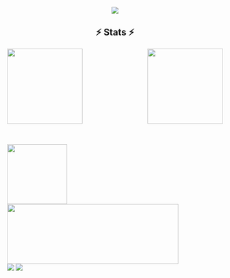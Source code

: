 <p align="center">
  <img src="https://count.getloli.com/get/@:bigshans" />
</p>

<h2 align="center">⚡ Stats ⚡</h2>
<p align=center>
  <div>
    <a href="https://github.com/anuraghazra/github-readme-stats">
      <img height=176 align="center" src="https://github-readme-stats-omega-puce.vercel.app/api/top-langs/?username=bigshans&hide=c%23,powershell,Mathematica,Ruby,Objective-C,Objective-C%2b%2b,Cuda&title_color=61dafb&text_color=ffffff&icon_color=61dafb&bg_color=20232a&langs_count=8&layout=compact&border_color=61dafb&hide_border=true" />
        </a>
    <a href="https://github.com/anuraghazra/github-readme-stats" title="Go to Source">
      <img align="right" height=176 src="https://github-readme-stats-omega-puce.vercel.app/api?username=bigshans&show_icons=true&theme=react&border_color=61dafb&hide_border=true" />
    </a>
  </div>
  <br><br>
  <!--<img src="https://activity-graph.herokuapp.com/graph?username=bigshans&theme=react-dark&bg_color=20232a&hide_border=true" width="100%"/>-->
</p>

<div>
<a href="https://github.com/bigshans/rime-zrm"><img height=140 src="https://github-readme-stats-omega-puce.vercel.app/api/pin/?username=bigshans&repo=rime-zrm" /></a>
<a href="https://github.com/bigshans/.vim"> <img width=400 height=140 src="https://github-readme-stats-omega-puce.vercel.app/api/pin/?username=bigshans&repo=.vim" /></a>
 </div>
 <div>
<a href="https://github.com/bigshans/linux-xanmod-cacule-anbox-cjktty"><img src="https://github-readme-stats-omega-puce.vercel.app/api/pin/?username=bigshans&repo=linux-xanmod-cacule-anbox-cjktty" /></a>
<a href="https://github.com/bigshans/marktext"><img src="https://github-readme-stats-omega-puce.vercel.app/api/pin/?username=bigshans&repo=marktext" /> </a>
 </div>
